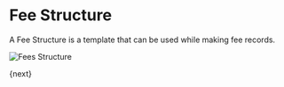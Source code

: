 <!-- add-breadcrumbs -->
# Fee Structure

A Fee Structure is a template that can be used while making fee records.

<img class="screenshot" alt="Fees Structure" src="{{docs_base_url}}/assets/img/schools/fees/fee-structure.png">

{next}